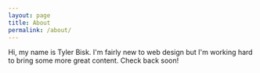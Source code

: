 ```yaml
---
layout: page
title: About
permalink: /about/
---
```


Hi, my name is Tyler Bisk. I'm fairly new to web design but I'm working hard to bring some more great content.  Check back soon!


[Instagram]: [http://www.instagram.com/tylerbisk]
[Linkedin]: [http://www.linkedin.com/in/tylerbisk]
[Resume]: [https://github.com/tylerbisk/tylerbisk.github.io/raw/master/Files/resumenew.pdf]
